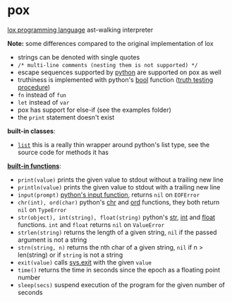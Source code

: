 # pox

[lox programming language](https://craftinginterpreters.com/) ast-walking interpreter

**Note:** some differences compared to the original implementation of lox
- strings can be denoted with single quotes
- `/* multi-line comments (nesting them is not supported) */`
- escape sequences supported by [python](https://github.com/python/cpython/blob/f62ad4f2c4214fdc05cc45c27a5c068553c7942c/Objects/bytesobject.c#L1062) are supported on pox as well
- truthiness is implemented with python's [bool](https://docs.python.org/3/library/functions.html#bool) function ([truth testing procedure](https://docs.python.org/3/library/stdtypes.html#truth))
- `fn` instead of `fun`
- `let` instead of `var`
- pox has support for else-if (see the examples folder)
- the `print` statement doesn't exist

**built-in classes**:
- [`list`](https://github.com/brkp/pox/blob/main/pox/interpreter/native.py#L184) this is a really thin wrapper around python's list type, see the source code for methods it has

[**built-in functions**](https://github.com/fxxf/pox/blob/main/pox/interpreter/native.py):
- `print(value)` prints the given value to stdout without a trailing new line
- `println(value)` prints the given value to stdout with a trailing new line
- `input(prompt)` [python's input function](https://docs.python.org/3/library/functions.html#input), returns `nil` on `EOFError`
- `chr(int), ord(char)` python's [chr](https://docs.python.org/3/library/functions.html#chr) and [ord](https://docs.python.org/3/library/functions.html#ord) functions, they both return `nil` on `TypeError`
- `str(object), int(string), float(string)` python's [str](https://docs.python.org/3/library/functions.html#str), [int](https://docs.python.org/3/library/functions.html#int) and [float](https://docs.python.org/3/library/functions.html#float) functions. `int` and `float` returns `nil` on `ValueError`
- `strlen(string)` returns the length of a given string, `nil` if the passed argument is not a string
- `strn(string, n)` returns the nth char of a given string, `nil` if n > len(string) or if `string` is not a string
- `exit(value)` calls [sys.exit](https://docs.python.org/3/library/sys.html#sys.exit) with the given `value`
- `time()` returns the time in seconds since the epoch as a floating point number 
- `sleep(secs)` suspend execution of the program for the given number of seconds
